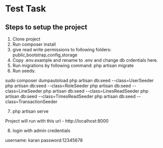 # Test Task

## Steps to setup the project

1) Clone project
2) Run composer install
3) give read write permissions to following folders:
public,bootstrap,config,storage
4) Copy .env.example and rename to .env and change db crdentials here.
5) Run migrations by following command:
php artisan migrate
6) Run seeds:

sudo  composer dumpautoload
php artisan db:seed --class=UserSeeder
php artisan db:seed --class=RoleSeeder
php artisan db:seed --class=LineSeeder
php artisan db:seed --class=LinesReadSeeder
php artisan db:seed --class=TimesReadSeeder
php artisan db:seed --class=TransactionSeeder

7) php artisan serve

Project will run with this url - http://localhost:8000

8) login with admin credentials

username: karan
password:12345678





